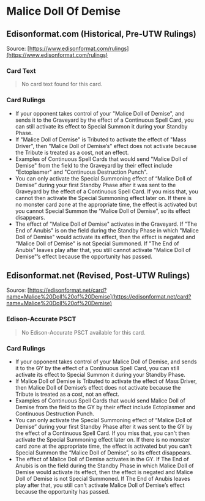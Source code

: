 # Malice Doll Of Demise

## Edisonformat.com (Historical, Pre-UTW Rulings)

Source: [https://www.edisonformat.com/rulings](https://www.edisonformat.com/rulings)

### Card Text

> No card text found for this card.

### Card Rulings

*   If your opponent takes control of your "Malice Doll of Demise", and sends it to the Graveyard by the effect of a Continuous Spell Card, you can still activate its effect to Special Summon it during your Standby Phase.
*   If "Malice Doll of Demise" is Tributed to activate the effect of "Mass Driver", then "Malice Doll of Demise’s" effect does not activate because the Tribute is treated as a cost, not an effect.
*   Examples of Continuous Spell Cards that would send "Malice Doll of Demise" from the field to the Graveyard by their effect include "Ectoplasmer" and "Continuous Destruction Punch".
*   You can only activate the Special Summoning effect of “Malice Doll of Demise” during your first Standby Phase after it was sent to the Graveyard by the effect of a Continuous Spell Card. If you miss that, you cannot then activate the Special Summoning effect later on. If there is no monster card zone at the appropriate time, the effect is activated but you cannot Special Summon the “Malice Doll of Demise”, so its effect disappears.
*   The effect of "Malice Doll of Demise" activates in the Graveyard. If "The End of Anubis" is on the field during the Standby Phase in which "Malice Doll of Demise" would activate its effect, then the effect is negated and "Malice Doll of Demise" is not Special Summoned. If "The End of Anubis" leaves play after that, you still cannot activate "Malice Doll of Demise"’s effect because the opportunity has passed.

## Edisonformat.net (Revised, Post-UTW Rulings)

Source: [https://edisonformat.net/card?name=Malice%20Doll%20of%20Demise](https://edisonformat.net/card?name=Malice%20Doll%20of%20Demise)

### Edison-Accurate PSCT

> No Edison-Accurate PSCT available for this card.

### Card Rulings

*   If your opponent takes control of your Malice Doll of Demise, and sends it to the GY by the effect of a Continuous Spell Card, you can still activate its effect to Special Summon it during your Standby Phase.
*   If Malice Doll of Demise is Tributed to activate the effect of Mass Driver, then Malice Doll of Demise’s effect does not activate because the Tribute is treated as a cost, not an effect.
*   Examples of Continuous Spell Cards that would send Malice Doll of Demise from the field to the GY by their effect include Ectoplasmer and Continuous Destruction Punch.
*   You can only activate the Special Summoning effect of “Malice Doll of Demise” during your first Standby Phase after it was sent to the GY by the effect of a Continuous Spell Card. If you miss that, you can't then activate the Special Summoning effect later on. If there is no monster card zone at the appropriate time, the effect is activated but you can't Special Summon the “Malice Doll of Demise”, so its effect disappears.
*   The effect of Malice Doll of Demise activates in the GY. If The End of Anubis is on the field during the Standby Phase in which Malice Doll of Demise would activate its effect, then the effect is negated and Malice Doll of Demise is not Special Summoned. If The End of Anubis leaves play after that, you still can't activate Malice Doll of Demise’s effect because the opportunity has passed.
            